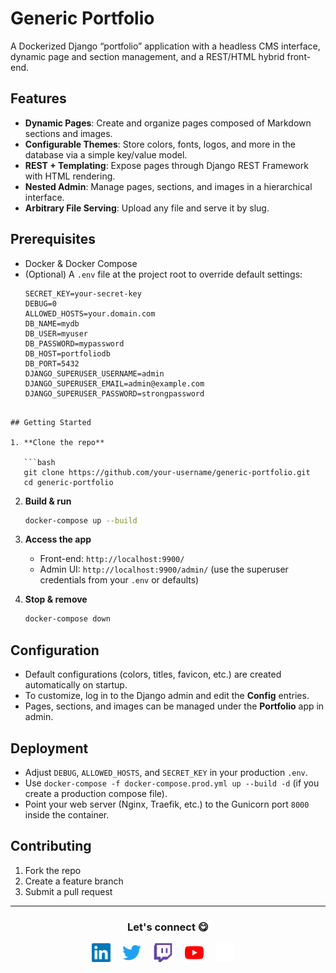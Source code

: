 # Generic Portfolio

A Dockerized Django “portfolio” application with a headless CMS interface, dynamic page and section management, and a REST/HTML hybrid front-end.

## Features

- **Dynamic Pages**: Create and organize pages composed of Markdown sections and images.
- **Configurable Themes**: Store colors, fonts, logos, and more in the database via a simple key/value model.
- **REST + Templating**: Expose pages through Django REST Framework with HTML rendering.
- **Nested Admin**: Manage pages, sections, and images in a hierarchical interface.
- **Arbitrary File Serving**: Upload any file and serve it by slug.

## Prerequisites

- Docker & Docker Compose
- (Optional) A `.env` file at the project root to override default settings:
  ```env
  SECRET_KEY=your-secret-key
  DEBUG=0
  ALLOWED_HOSTS=your.domain.com
  DB_NAME=mydb
  DB_USER=myuser
  DB_PASSWORD=mypassword
  DB_HOST=portfoliodb
  DB_PORT=5432
  DJANGO_SUPERUSER_USERNAME=admin
  DJANGO_SUPERUSER_EMAIL=admin@example.com
  DJANGO_SUPERUSER_PASSWORD=strongpassword
```

## Getting Started

1. **Clone the repo**

   ```bash
   git clone https://github.com/your-username/generic-portfolio.git
   cd generic-portfolio
   ```

2. **Build & run**

   ```bash
   docker-compose up --build
   ```

3. **Access the app**

   * Front-end:  `http://localhost:9900/`
   * Admin UI:   `http://localhost:9900/admin/`
     (use the superuser credentials from your `.env` or defaults)

4. **Stop & remove**

   ```bash
   docker-compose down
   ```

## Configuration

* Default configurations (colors, titles, favicon, etc.) are created automatically on startup.
* To customize, log in to the Django admin and edit the **Config** entries.
* Pages, sections, and images can be managed under the **Portfolio** app in admin.

## Deployment

* Adjust `DEBUG`, `ALLOWED_HOSTS`, and `SECRET_KEY` in your production `.env`.
* Use `docker-compose -f docker-compose.prod.yml up --build -d` (if you create a production compose file).
* Point your web server (Nginx, Traefik, etc.) to the Gunicorn port `8000` inside the container.

## Contributing

1. Fork the repo
2. Create a feature branch
3. Submit a pull request

---


<div align="center">
<h3 align="center">Let's connect 😋</h3>
</div>
<p align="center">
<a href="https://www.linkedin.com/in/hector-pulido-17547369/" target="blank">
<img align="center" width="30px" alt="Hector's LinkedIn" src="https://github.com/HectorPulido/HectorPulido/blob/master/img/linkedin-icon.svg?raw=true"/></a> &nbsp; &nbsp;
<a href="https://twitter.com/Hector_Pulido_" target="blank">
<img align="center" width="30px" alt="Hector's Twitter" src="https://github.com/HectorPulido/HectorPulido/blob/master/img/twitter-official.svg?raw=true"/></a> &nbsp; &nbsp;
<a href="https://www.twitch.tv/hector_pulido_" target="blank">
<img align="center" width="30px" alt="Hector's Twitch" src="https://github.com/HectorPulido/HectorPulido/blob/master/img/twitch-icon.svg?raw=true"/></a> &nbsp; &nbsp;
<a href="https://www.youtube.com/channel/UCS_iMeH0P0nsIDPvBaJckOw" target="blank">
<img align="center" width="30px" alt="Hector's Youtube" src="https://github.com/HectorPulido/HectorPulido/blob/master/img/youtube-icon.svg?raw=true"/></a> &nbsp; &nbsp;
<a href="https://pequesoft.net/" target="blank">
<img align="center" width="30px" alt="Pequesoft website" src="https://github.com/HectorPulido/HectorPulido/blob/master/img/pequesoft-favicon.png?raw=true"/></a> &nbsp; &nbsp;

</p>
